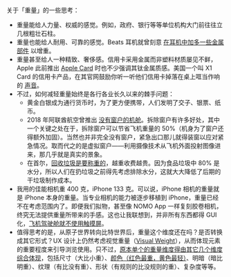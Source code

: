 关于「重量」的一些思考：
- 重量能给人力量、权威的感觉。例如，政府、银行等等单位机构大门前往往立几根粗壮石柱。
- 重量也能给人耐用、可靠的感觉。Beats 耳机就曾刻意 [在耳机中加多一些金属部件](https://beneinstein.medium.com/how-it-s-made-series-beats-by-dre-154aae384b36) 以增重。
- 重量甚至给人一种精致、奢侈感。信用卡采用金属而非塑料材质屡见不鲜，Apple 此前推出 [Apple Card](https://www.apple.com/apple-card/) 时也不少强调其钛金属质感。美国一个叫 X1 Card 的信用卡产品，在其官网鼓励你听一听他们信用卡掉落在桌上哐当作响的 [声音](https://x1creditcard.com/)。
- 不过，如何减轻重量始终是各行各业长久以来的棘手问题：
	- 黄金白银成为通行货币时，为了更方便携带，人们发明了交子、银票、纸币。
	- 2018 年阿联酋航空曾推出 [没有窗户的机舱](https://www.abc.net.au/news/2018-06-07/would-you-travel-on-a-windowless-plane/9843722?pfmredir=sm)。拆除窗户有许多好处，其中一个关键之处在于，拆除窗户可以节省飞机重量的 50%（机身为了窗户还得额外加固）。当然也并非完全没有窗户，紧急出口那儿就得装窗以应对紧急情况。取而代之的是虚拟窗户——利用摄像技术从飞机外面投射图像进来，那几乎就是真实的景象。
	- 在首尔，[回收垃圾是要称重的](https://www.weforum.org/agenda/2019/04/south-korea-recycling-food-waste/)，越重收费越贵。因为食品垃圾中 80% 是水分，所以人们在扔垃圾之前得先考虑排除水分，这就大大降低了后期的干垃圾制作成本。
- 我用的佳能相机重 400 克，iPhone 133 克。可以说，iPhone 相机的重量就是 iPhone 本身的重量。当专业相机的能力被逐步移植到 iPhone，重量已经不在考虑范围内了。即便我们拟物，甚至像 NOMO App 一样复刻胶卷相机，终究无法提供重量所带来的手感。这也让我联想到，并非所有东西都得 GUI 化，[飞机驾驶舱就不使用触摸屏](https://aviation.stackexchange.com/questions/22729/why-are-traditional-knobs-not-replaced-by-touchscreens-in-cockpits)。
- 值得思考的是，从原子世界转向比特世界后，重量这个维度还在吗？是否转换成其它形式？UX 设计上仍然考虑视觉重量（[Visual Weight](https://52weeksofux.com/post/443827835/visual-weight)），从而体现元素的重要程度来引导浏览使用。只不过，[原本单个的重量维度得由其它几个维度综合体现](https://www.smashingmagazine.com/2014/12/design-principles-visual-weight-direction/)，包括尺寸（大比小重）、[颜色（红色最重，黄色最轻）](https://unifiedspace.wordpress.com/2012/03/20/why-do-colours-have-a-visual-weight/)、明暗（暗比明重）、纹理（有比没有重）、形状（有规则的比没规则的重）、复杂度等等。